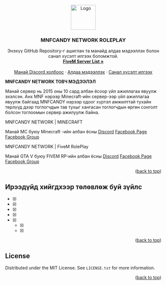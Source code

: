 <!-- PROJECT SHIELDS -->
<!--
*** I'm using markdown "reference style" links for readability.
*** Reference links are enclosed in brackets [ ] instead of parentheses ( ).
*** See the bottom of this document for the declaration of the reference variables
*** for contributors-url, forks-url, etc. This is an optional, concise syntax you may use.
*** https://www.markdownguide.org/basic-syntax/#reference-style-links
-->

<!-- PROJECT LOGO -->
<br />
<div align="center">
  <a href="https://github.com/othneildrew/Best-README-Template">
    <img src="https://cdn.discordapp.com/attachments/994001951412977785/996608205868240956/mnf.gif" alt="Logo" width="80" height="80">
  </a>
  <h3 align="center">MNFCANDY NETWORK ROLEPLAY</h3>

  <p align="center">
    Энэхүү GitHub Repository-г ашиглан та манайд алдаа мэдээллэх болон санал хүсэлт илгээх боломжтой.
    <br />
    <a href="https://servers.fivem.net/servers/detail/mjdb9a"><strong>FiveM Server List »</strong></a>
    <br />
    <br />
    <a href="https://discord.gg/5SQYfqXJ9D">Манай Discord холбоос</a>
    ·
    <a href="https://github.com/MNFCANDYNETWORK/MNFCANDY-ROLEPLAY/issues/new/choose">Алдаа мэдээллэх</a>
    ·
    <a href="https://github.com/MNFCANDYNETWORK/MNFCANDY-ROLEPLAY/issues/new/choose">Санал хүсэлт илгээх</a>
  </p>
</div>

<!-- ABOUT THE PROJECT -->
<strong>MNFCANDY NETWORK ТОВЧ МЭДЭЭЛЭЛ</strong>

Манай сервер нь 2015 оны 10 сард албан ёсоор үйл ажиллагаа явуулж эхэлсэн. 
Анх MNF нэрээр Minecraft-ийн сервер-ээр үйл ажиллагаа явуулж байгаад 
MNFCANDY нэрээр одоог хүртэл амжилттай тухайн төрлүүд дээр тоглогчдын
тав тухыг хангасан тоглогчдын өргөн сонголт болсон тоглоомын сервер ажилуулж байна.

MNFCANDY NETWORK | MINECRAFT

Манай MC буюу Minecraft -ийн албан ёсны
<a href="https://discord.gg/BkWpG6JVBF">Discord</a>
<a href="https://bit.ly/3aY3DB2">Facebook Page</a>
<a href="https://bit.ly/3qi55Vd">Facebook Group</a>

MNFCANDY NETWORK | FiveM RolePlay

Манай GTA V буюу FIVEM RP-ийн албан ёсны
<a href="https://discord.gg/5SQYfqXJ9D">Discord</a>
<a href="https://bit.ly/2Zd5H2M">Facebook Page</a>
<a href="https://bit.ly/2MZL87m">Facebook Group</a>

<p align="right">(<a href="#readme-top">back to top</a>)</p>

<!-- ROADMAP -->
## Ирээдүйд хийгдхээр төлөвлөж буй зүйлс

- [x] 
- [x] 
- [x] 
- [x] 
- [x] 
    - [x] 
    - [x] 

<p align="right">(<a href="#readme-top">back to top</a>)</p>

<!-- LICENSE -->
## License

Distributed under the MIT License. See `LICENSE.txt` for more information.

<p align="right">(<a href="#readme-top">back to top</a>)</p>

<!-- MARKDOWN LINKS & IMAGES -->
<!-- https://www.markdownguide.org/basic-syntax/#reference-style-links -->
[contributors-shield]: https://img.shields.io/github/contributors/othneildrew/Best-README-Template.svg?style=for-the-badge
[contributors-url]: https://github.com/othneildrew/Best-README-Template/graphs/contributors
[forks-shield]: https://img.shields.io/github/forks/othneildrew/Best-README-Template.svg?style=for-the-badge
[forks-url]: https://github.com/othneildrew/Best-README-Template/network/members
[stars-shield]: https://img.shields.io/github/stars/othneildrew/Best-README-Template.svg?style=for-the-badge
[stars-url]: https://github.com/othneildrew/Best-README-Template/stargazers
[issues-shield]: https://img.shields.io/github/issues/othneildrew/Best-README-Template.svg?style=for-the-badge
[issues-url]: https://github.com/othneildrew/Best-README-Template/issues
[license-shield]: https://img.shields.io/github/license/othneildrew/Best-README-Template.svg?style=for-the-badge
[license-url]: https://github.com/othneildrew/Best-README-Template/blob/master/LICENSE.txt
[linkedin-shield]: https://img.shields.io/badge/-LinkedIn-black.svg?style=for-the-badge&logo=linkedin&colorB=555
[linkedin-url]: https://linkedin.com/in/othneildrew
[product-screenshot]: images/screenshot.png
[Next.js]: https://img.shields.io/badge/next.js-000000?style=for-the-badge&logo=nextdotjs&logoColor=white
[Next-url]: https://nextjs.org/
[React.js]: https://img.shields.io/badge/React-20232A?style=for-the-badge&logo=react&logoColor=61DAFB
[React-url]: https://reactjs.org/
[Vue.js]: https://img.shields.io/badge/Vue.js-35495E?style=for-the-badge&logo=vuedotjs&logoColor=4FC08D
[Vue-url]: https://vuejs.org/
[Angular.io]: https://img.shields.io/badge/Angular-DD0031?style=for-the-badge&logo=angular&logoColor=white
[Angular-url]: https://angular.io/
[Svelte.dev]: https://img.shields.io/badge/Svelte-4A4A55?style=for-the-badge&logo=svelte&logoColor=FF3E00
[Svelte-url]: https://svelte.dev/
[Laravel.com]: https://img.shields.io/badge/Laravel-FF2D20?style=for-the-badge&logo=laravel&logoColor=white
[Laravel-url]: https://laravel.com
[Bootstrap.com]: https://img.shields.io/badge/Bootstrap-563D7C?style=for-the-badge&logo=bootstrap&logoColor=white
[Bootstrap-url]: https://getbootstrap.com
[JQuery.com]: https://img.shields.io/badge/jQuery-0769AD?style=for-the-badge&logo=jquery&logoColor=white
[JQuery-url]: https://jquery.com 
